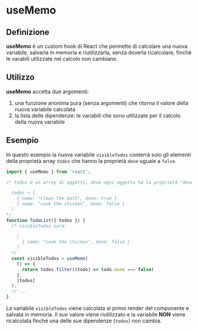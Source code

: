 # useMemo

## Definizione

**useMemo** è un custom hook di React che permette di calcolare una nuova variabile, salvarla in memoria e riutilizzarla, senza doverla ricalcolare, finchè le varabili utilizzate nel calcolo non cambiano.

## Utilizzo

**useMemo** accetta due argomenti:
1. una funzione anonima pura (senza argomenti) che ritorna il valore
della nuova variabile calcolata
2. la lista delle dipendenze: le variabili che sono utilizzate per
il calcolo della nuova variabile

## Esempio

In questo esempio la nuova variabile `visibleTodos` conterrà solo
gli elementi della proprietà array `todos` che hanno la proprietà `done`
uguale a `false`.

```js
import { useMemo } from 'react';

/* todos è un array di oggetti, dove ogni oggetto ha la proprietà "done"

  todos = [
    { name: "clean the bath", done: true },
    { name: "cook the chicken", done: false }
  ]
*/
function TodoList({ todos }) {
  /* visibleTodos sarà:

    [
      { name: "cook the chicken", done: false }
    ]
  */
  const visibleTodos = useMemo(
    () => {
      return todos.filter((todo) => todo.done === false)
    },
    [todos]
  );
  // ...
}
```

La variabile `visibleTodos` viene calcolata al primo render del componente
e salvata in memoria. Il suo valore viene riutilizzato e la variabile **NON**
viene ricalcolata finché una delle sue dipendenze (`todos`) non cambia. 